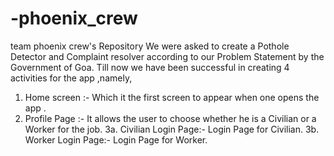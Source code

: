# -phoenix_crew
team phoenix crew's Repository
We were asked to create a Pothole Detector and Complaint resolver according to our Problem Statement by the Government of Goa.
Till now we have been successful in creating 4 activities for the app ,namely, 
1.	Home screen :- Which it the first screen to appear when one opens the app .
2.	Profile Page :- It allows the user to choose whether he is a Civilian or a Worker for the job.
3a. Civilian Login Page:- Login Page for Civilian.
3b. Worker Login Page:- Login Page for Worker.
